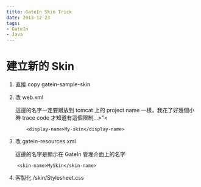 ```yaml
---
title: GateIn Skin Trick
date: 2013-12-23
tags:
- GateIn
- Java
---
```


# 建立新的 Skin
1. 直接 copy gatein-sample-skin
2. 改 web.xml

	這邊的名字一定要跟放到 tomcat 上的 project name 一樣，我花了好幾個小時 trace code 才知道有這個限制...>"<

	```
		<display-name>My-skin</display-name>
	```
3. 改 gatein-resources.xml

	這邊的名字是顯示在 GateIn 管理介面上的名字
```
	<skin-name>MySkin</skin-name>
```

4. 客製化 /skin/Stylesheet.css
